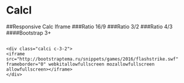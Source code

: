 # CalcI
##Responsive Calc Iframe
###Ratio 16/9
###Ratio 3/2
###Ratio 4/3
####Bootstrap 3+
<pre><code>
&lt;div class="calci c-3-2"&gt;
&lt;iframe src="http://bootstraptema.ru/snippets/games/2016/flashstrike.swf" frameborder="0" webkitallowfullscreen mozallowfullscreen allowfullscreen&gt;&lt;/iframe&gt;
&lt;/div&gt;
</code></pre>
